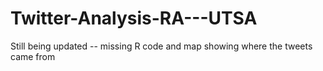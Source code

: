 # Twitter-Analysis-RA---UTSA

Still being updated -- missing R code and map showing where the tweets came from
